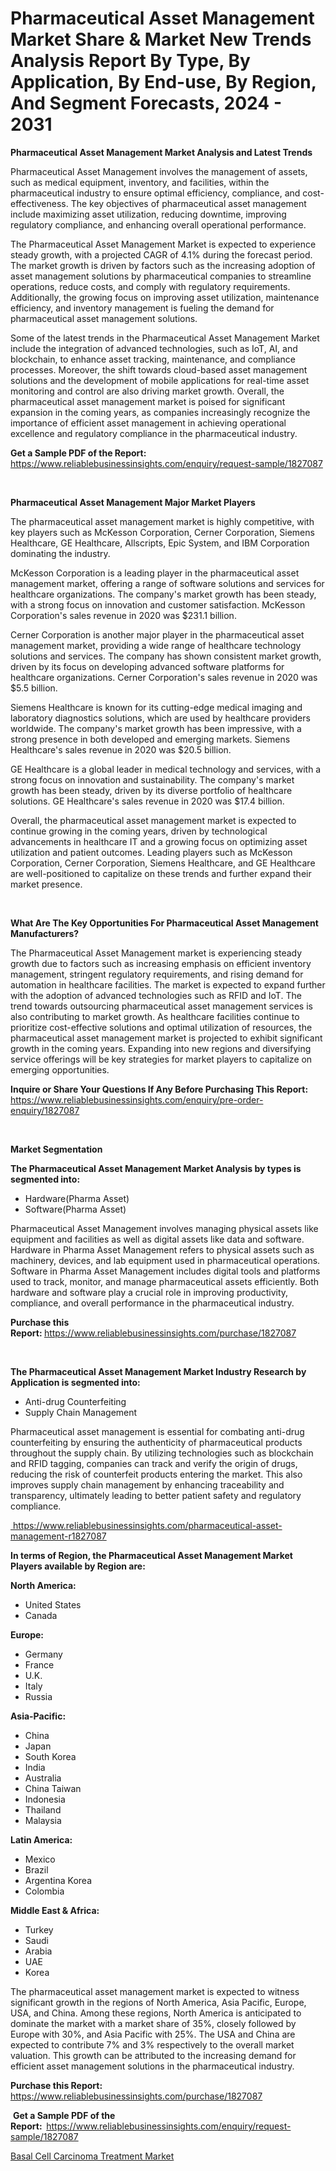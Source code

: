 <p><h1>Pharmaceutical Asset Management Market Share & Market New Trends Analysis Report By Type, By Application, By End-use, By Region, And Segment Forecasts, 2024 - 2031</h1></p><p><strong>Pharmaceutical Asset Management Market Analysis and Latest Trends</strong></p>
<p><p>Pharmaceutical Asset Management involves the management of assets, such as medical equipment, inventory, and facilities, within the pharmaceutical industry to ensure optimal efficiency, compliance, and cost-effectiveness. The key objectives of pharmaceutical asset management include maximizing asset utilization, reducing downtime, improving regulatory compliance, and enhancing overall operational performance.</p><p>The Pharmaceutical Asset Management Market is expected to experience steady growth, with a projected CAGR of 4.1% during the forecast period. The market growth is driven by factors such as the increasing adoption of asset management solutions by pharmaceutical companies to streamline operations, reduce costs, and comply with regulatory requirements. Additionally, the growing focus on improving asset utilization, maintenance efficiency, and inventory management is fueling the demand for pharmaceutical asset management solutions.</p><p>Some of the latest trends in the Pharmaceutical Asset Management Market include the integration of advanced technologies, such as IoT, AI, and blockchain, to enhance asset tracking, maintenance, and compliance processes. Moreover, the shift towards cloud-based asset management solutions and the development of mobile applications for real-time asset monitoring and control are also driving market growth. Overall, the pharmaceutical asset management market is poised for significant expansion in the coming years, as companies increasingly recognize the importance of efficient asset management in achieving operational excellence and regulatory compliance in the pharmaceutical industry.</p></p>
<p><strong>Get a Sample PDF of the Report:&nbsp;</strong> <a href="https://www.reliablebusinessinsights.com/enquiry/request-sample/1827087">https://www.reliablebusinessinsights.com/enquiry/request-sample/1827087</a></p>
<p>&nbsp;</p>
<p><strong>Pharmaceutical Asset Management Major Market Players</strong></p>
<p><p>The pharmaceutical asset management market is highly competitive, with key players such as McKesson Corporation, Cerner Corporation, Siemens Healthcare, GE Healthcare, Allscripts, Epic System, and IBM Corporation dominating the industry.</p><p>McKesson Corporation is a leading player in the pharmaceutical asset management market, offering a range of software solutions and services for healthcare organizations. The company's market growth has been steady, with a strong focus on innovation and customer satisfaction. McKesson Corporation's sales revenue in 2020 was $231.1 billion.</p><p>Cerner Corporation is another major player in the pharmaceutical asset management market, providing a wide range of healthcare technology solutions and services. The company has shown consistent market growth, driven by its focus on developing advanced software platforms for healthcare organizations. Cerner Corporation's sales revenue in 2020 was $5.5 billion.</p><p>Siemens Healthcare is known for its cutting-edge medical imaging and laboratory diagnostics solutions, which are used by healthcare providers worldwide. The company's market growth has been impressive, with a strong presence in both developed and emerging markets. Siemens Healthcare's sales revenue in 2020 was $20.5 billion.</p><p>GE Healthcare is a global leader in medical technology and services, with a strong focus on innovation and sustainability. The company's market growth has been steady, driven by its diverse portfolio of healthcare solutions. GE Healthcare's sales revenue in 2020 was $17.4 billion.</p><p>Overall, the pharmaceutical asset management market is expected to continue growing in the coming years, driven by technological advancements in healthcare IT and a growing focus on optimizing asset utilization and patient outcomes. Leading players such as McKesson Corporation, Cerner Corporation, Siemens Healthcare, and GE Healthcare are well-positioned to capitalize on these trends and further expand their market presence.</p></p>
<p>&nbsp;</p>
<p><strong>What Are The Key Opportunities For Pharmaceutical Asset Management Manufacturers?</strong></p>
<p><p>The Pharmaceutical Asset Management market is experiencing steady growth due to factors such as increasing emphasis on efficient inventory management, stringent regulatory requirements, and rising demand for automation in healthcare facilities. The market is expected to expand further with the adoption of advanced technologies such as RFID and IoT. The trend towards outsourcing pharmaceutical asset management services is also contributing to market growth. As healthcare facilities continue to prioritize cost-effective solutions and optimal utilization of resources, the pharmaceutical asset management market is projected to exhibit significant growth in the coming years. Expanding into new regions and diversifying service offerings will be key strategies for market players to capitalize on emerging opportunities.</p></p>
<p><strong>Inquire or Share Your Questions If Any Before Purchasing This Report:</strong> <a href="https://www.reliablebusinessinsights.com/enquiry/pre-order-enquiry/1827087">https://www.reliablebusinessinsights.com/enquiry/pre-order-enquiry/1827087</a></p>
<p>&nbsp;</p>
<p><strong>Market Segmentation</strong></p>
<p><strong>The Pharmaceutical Asset Management Market Analysis by types is segmented into:</strong></p>
<p><ul><li>Hardware(Pharma Asset)</li><li>Software(Pharma Asset)</li></ul></p>
<p><p>Pharmaceutical Asset Management involves managing physical assets like equipment and facilities as well as digital assets like data and software. Hardware in Pharma Asset Management refers to physical assets such as machinery, devices, and lab equipment used in pharmaceutical operations. Software in Pharma Asset Management includes digital tools and platforms used to track, monitor, and manage pharmaceutical assets efficiently. Both hardware and software play a crucial role in improving productivity, compliance, and overall performance in the pharmaceutical industry.</p></p>
<p><strong>Purchase this Report:&nbsp;</strong><a href="https://www.reliablebusinessinsights.com/purchase/1827087">https://www.reliablebusinessinsights.com/purchase/1827087</a></p>
<p>&nbsp;</p>
<p><strong>The Pharmaceutical Asset Management Market Industry Research by Application is segmented into:</strong></p>
<p><ul><li>Anti-drug Counterfeiting</li><li>Supply Chain Management</li></ul></p>
<p><p>Pharmaceutical asset management is essential for combating anti-drug counterfeiting by ensuring the authenticity of pharmaceutical products throughout the supply chain. By utilizing technologies such as blockchain and RFID tagging, companies can track and verify the origin of drugs, reducing the risk of counterfeit products entering the market. This also improves supply chain management by enhancing traceability and transparency, ultimately leading to better patient safety and regulatory compliance.</p></p>
<p><a href="https://www.reliablebusinessinsights.com/pharmaceutical-asset-management-r1827087">&nbsp;https://www.reliablebusinessinsights.com/pharmaceutical-asset-management-r1827087</a></p>
<p><strong>In terms of Region, the Pharmaceutical Asset Management Market Players available by Region are:</strong></p>
<p>
    <p> <strong> North America: </strong>
        <ul>
            <li>United States</li>
            <li>Canada</li>
        </ul>
        </p> 
    <p> <strong> Europe: </strong>
        <ul>
            <li>Germany</li>
            <li>France</li>
            <li>U.K.</li>
            <li>Italy</li>
            <li>Russia</li>
        </ul>
        </p> 
    <p> <strong> Asia-Pacific: </strong>
        <ul>
            <li>China</li>
            <li>Japan</li>
            <li>South Korea</li>
            <li>India</li>
            <li>Australia</li>
            <li>China Taiwan</li>
            <li>Indonesia</li>
            <li>Thailand</li>
            <li>Malaysia</li>
        </ul>
        </p> 
    <p> <strong> Latin America: </strong>
        <ul>
            <li>Mexico</li>
            <li>Brazil</li>
            <li>Argentina Korea</li>
            <li>Colombia</li>
        </ul>
        </p> 
    <p> <strong> Middle East & Africa: </strong>
        <ul>
            <li>Turkey</li>
            <li>Saudi</li>
            <li>Arabia</li>
            <li>UAE</li>
            <li>Korea</li>
        </ul>
    </p>
    </p>
<p><p>The pharmaceutical asset management market is expected to witness significant growth in the regions of North America, Asia Pacific, Europe, USA, and China. Among these regions, North America is anticipated to dominate the market with a market share of 35%, closely followed by Europe with 30%, and Asia Pacific with 25%. The USA and China are expected to contribute 7% and 3% respectively to the overall market valuation. This growth can be attributed to the increasing demand for efficient asset management solutions in the pharmaceutical industry.</p></p>
<p><strong>Purchase this Report: </strong><a href="https://www.reliablebusinessinsights.com/purchase/1827087">https://www.reliablebusinessinsights.com/purchase/1827087</a></p>
<p>&nbsp;<strong>Get a Sample PDF of the Report:&nbsp;&nbsp;</strong><a href="https://www.reliablebusinessinsights.com/enquiry/request-sample/1827087">https://www.reliablebusinessinsights.com/enquiry/request-sample/1827087</a></p>
<p><strong></strong></p>
<p><p><a href="https://github.com/msbsaifansami/Market-Research-Report-List-1/blob/main/basal-cell-carcinoma-treatment-market.md">Basal Cell Carcinoma Treatment Market</a></p></p>
